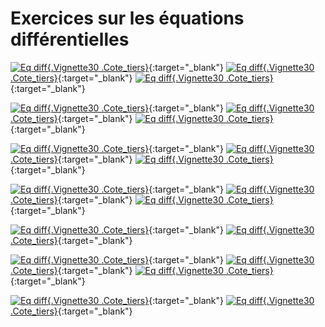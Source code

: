 # Exercices sur les équations différentielles

[![Eq diff](../Image_exo/p228_Ex021.png){.Vignette30 .Cote_tiers}](../Image_exo/p228_Ex021.png){:target="_blank"}
[![Eq diff](../Image_exo/p228_Ex023.png){.Vignette30 .Cote_tiers}](../Image_exo/p228_Ex023.png){:target="_blank"}
[![Eq diff](../Image_exo/p228_Ex029.png){.Vignette30 .Cote_tiers}](../Image_exo/p228_Ex029.png){:target="_blank"}

[![Eq diff](../Image_exo/p228_Ex031.png){.Vignette30 .Cote_tiers}](../Image_exo/p228_Ex031.png){:target="_blank"}
[![Eq diff](../Image_exo/p228_Ex032.png){.Vignette30 .Cote_tiers}](../Image_exo/p228_Ex032.png){:target="_blank"}
[![Eq diff](../Image_exo/p228_Ex035.png){.Vignette30 .Cote_tiers}](../Image_exo/p228_Ex035.png){:target="_blank"}

[![Eq diff](../Image_exo/p228_Ex037.png){.Vignette30 .Cote_tiers}](../Image_exo/p228_Ex037.png){:target="_blank"}
[![Eq diff](../Image_exo/p228_Ex040.png){.Vignette30 .Cote_tiers}](../Image_exo/p228_Ex040.png){:target="_blank"}
[![Eq diff](../Image_exo/p228_Ex064.png){.Vignette30 .Cote_tiers}](../Image_exo/p228_Ex064.png){:target="_blank"}

[![Eq diff](../Image_exo/p228_Ex067.png){.Vignette30 .Cote_tiers}](../Image_exo/p228_Ex067.png){:target="_blank"}
[![Eq diff](../Image_exo/p228_Ex068.png){.Vignette30 .Cote_tiers}](../Image_exo/p228_Ex068.png){:target="_blank"}
[![Eq diff](../Image_exo/p228_Ex078.png){.Vignette30 .Cote_tiers}](../Image_exo/p228_Ex078.png){:target="_blank"}

[![Eq diff](../Image_exo/p228_Ex082.png){.Vignette30 .Cote_tiers}](../Image_exo/p228_Ex082.png){:target="_blank"}
[![Eq diff](../Image_exo/p228_Ex088.png){.Vignette30 .Cote_tiers}](../Image_exo/p228_Ex088.png){:target="_blank"}

[![Eq diff](../Image_exo/cos_Ex001.png){.Vignette30 .Cote_tiers}](../Image_exo/cos_Ex001.png){:target="_blank"}
[![Eq diff](../Image_exo/cos_Ex002.png){.Vignette30 .Cote_tiers}](../Image_exo/cos_Ex002.png){:target="_blank"}
[![Eq diff](../Image_exo/cos_Ex004.png){.Vignette30 .Cote_tiers}](../Image_exo/cos_Ex004.png){:target="_blank"}

[![Eq diff](../Image_exo/cos_Ex005.png){.Vignette30 .Cote_tiers}](../Image_exo/cos_Ex005.png){:target="_blank"}
[![Eq diff](../Image_exo/cos_Ex007.png){.Vignette30 .Cote_tiers}](../Image_exo/cos_Ex007.png){:target="_blank"}